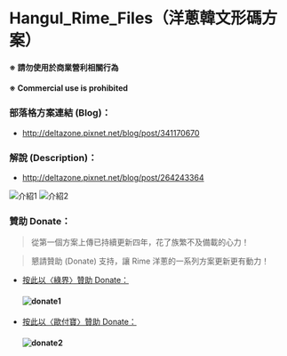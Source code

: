 # Hangul_Rime_Files（洋蔥韓文形碼方案）

#### ※ 請勿使用於商業營利相關行為
#### ※ Commercial use is prohibited

### 部落格方案連結 (Blog)：
- http://deltazone.pixnet.net/blog/post/341170670

### 解說 (Description)：
- http://deltazone.pixnet.net/blog/post/264243364

![介紹1](https://raw.githubusercontent.com/oniondelta/hangul-rime/master/hangul2020_en-1.jpg)
![介紹2](https://raw.githubusercontent.com/oniondelta/hangul-rime/master/hangul2020_en-2.jpg)

### 贊助 Donate：

  > 從第一個方案上傳已持續更新四年，花了族繁不及備載的心力！

  > 懇請贊助 (Donate) 支持，讓 Rime 洋蔥的一系列方案更新更有動力！

- [按此以〈綠界〉贊助 Donate：](https://p.ecpay.com.tw/D555162)
  #### ![donate1](https://payment.ecpay.com.tw/Upload/QRCode/202010/QRCode_170c287e-2db8-4b50-b87f-8d36500a3958.png)
  
- [按此以〈歐付寶〉贊助 Donate：](https://qr.opay.tw/q1ql7)
  #### ![donate2](https://payment.opay.tw/Upload/Broadcaster/2294343/QRcode/QRCode_7AC0FA1CAD39F0B66CFD5513A2173D1A.png)
